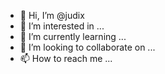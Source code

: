 - 👋 Hi, I’m @judix
- 👀 I’m interested in ...
- 🌱 I’m currently learning ...
- 💞️ I’m looking to collaborate on ...
- 📫 How to reach me ...

<!---
judix/judix is a ✨ special ✨ repository because its `README.md` (this file) appears on your GitHub profile.
You can click the Preview link to take a look at your changes.
--->
